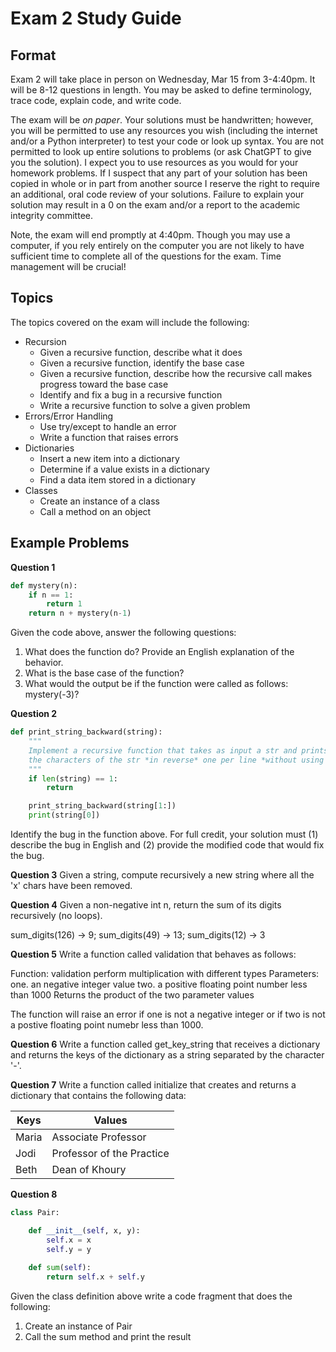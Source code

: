 Exam 2 Study Guide
==================

## Format

Exam 2 will take place in person on Wednesday, Mar 15 from 3-4:40pm. It will be 8-12 questions in length. You may be asked to define terminology, trace code, explain code, and write code. 

The exam will be *on paper*. Your solutions must be handwritten; however, you will be permitted to use any resources you wish (including the internet and/or a Python interpreter) to test your code or look up syntax. You are not permitted to look up entire solutions to problems (or ask ChatGPT to give you the solution). I expect you to use resources as you would for your homework problems. If I suspect that any part of your solution has been copied in whole or in part from another source I reserve the right to require an additional, oral code review of your solutions. Failure to explain your solution may result in a 0 on the exam and/or a report to the academic integrity committee.

Note, the exam will end promptly at 4:40pm. Though you may use a computer, if you rely entirely on the computer you are not likely to have sufficient time to complete all of the questions for the exam. Time management will be crucial!

## Topics

The topics covered on the exam will include the following:

* Recursion
  - Given a recursive function, describe what it does
  - Given a recursive function, identify the base case
  - Given a recursive function, describe how the recursive call makes progress toward the base case
  - Identify and fix a bug in a recursive function
  - Write a recursive function to solve a given problem
* Errors/Error Handling
  - Use try/except to handle an error
  - Write a function that raises errors
* Dictionaries
  - Insert a new item into a dictionary
  - Determine if a value exists in a dictionary
  - Find a data item stored in a dictionary
* Classes
  - Create an instance of a class
  - Call a method on an object


## Example Problems

**Question 1**

```python
def mystery(n):
	if n == 1:
		return 1
	return n + mystery(n-1)

```

Given the code above, answer the following questions:

1. What does the function do? Provide an English explanation of the behavior.
2. What is the base case of the function?
3. What would the output be if the function were called as follows: mystery(-3)?

**Question 2**

```python
def print_string_backward(string):
	"""
	Implement a recursive function that takes as input a str and prints 
	the characters of the str *in reverse* one per line *without using a loop*. 
	"""
	if len(string) == 1:
		return

	print_string_backward(string[1:])
	print(string[0])
```

Identify the bug in the function above. For full credit, your solution must (1) describe the bug in English and (2) provide the modified code that would fix the bug.

**Question 3**
Given a string, compute recursively a new string where all the 'x' chars have been removed.

**Question 4**
Given a non-negative int n, return the sum of its digits recursively (no loops). 

sum\_digits(126) → 9; sum\_digits(49) → 13; sum\_digits(12) → 3

**Question 5**
Write a function called validation that behaves as follows:

Function: validation
   perform multiplication with different types
Parameters:
   one. an negative integer value
   two. a positive floating point number less than 1000
Returns the product of the two parameter values

The function will raise an error if one is not a negative integer or if two is not a postive floating point numebr less than 1000.

**Question 6**
Write a function called get\_key\_string that receives a dictionary and returns the keys of the dictionary as a string separated by the character '-'.

**Question 7**
Write a function called initialize that creates and returns a dictionary that contains the following data:

|Keys| Values	                    |
|---|----------------------------|
| Maria | Associate Professor |
| Jodi | Professor of the Practice |
| Beth | Dean of Khoury |

**Question 8**

```python
class Pair:

	def __init__(self, x, y):
		self.x = x
		self.y = y	
				
	def sum(self):
		return self.x + self.y
```

Given the class definition above write a code fragment that does the following:

1. Create an instance of Pair
2. Call the sum method and print the result